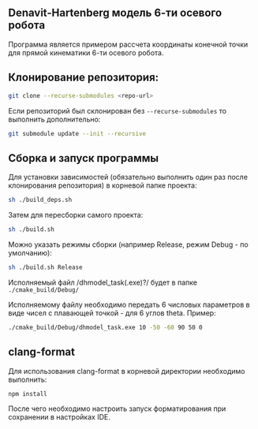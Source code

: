 ## Denavit-Hartenberg модель 6-ти осевого робота

Программа является примером рассчета координаты конечной точки для прямой кинематики 6-ти осевого робота.

## Клонирование репозитория:

```sh
git clone --recurse-submodules <repo-url>
```

Если репозиторий был склонирован без `--recurse-submodules` то выполнить дополнительно:

```sh
git submodule update --init --recursive
```

## Сборка и запуск программы

Для установки зависимостей (обязательно выполнить один раз после клонирования репозитория) в корневой папке проекта:

```sh
sh ./build_deps.sh
```

Затем для пересборки самого проекта:

```sh
sh ./build.sh
```


Можно указать режимы сборки (например Release, режим Debug - по умолчанию):

```sh
sh ./build.sh Release
```

Исполняемый файл /dhmodel_task(.exe)?/ будет в папке `./cmake_build/Debug/`

Исполняемому файлу необходимо передать 6 числовых параметров в виде чисел с плавающей точкой - для 6 углов theta. Пример:

```sh
./cmake_build/Debug/dhmodel_task.exe 10 -50 -60 90 50 0
```

## clang-format

Для использования clang-format в корневой директории необходимо выполнить:

```sh
npm install
```

После чего необходимо настроить запуск форматирования при сохранении в настройках IDE.